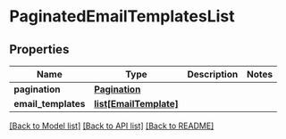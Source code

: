 # PaginatedEmailTemplatesList

## Properties
Name | Type | Description | Notes
------------ | ------------- | ------------- | -------------
**pagination** | [**Pagination**](Pagination.md) |  | 
**email_templates** | [**list[EmailTemplate]**](EmailTemplate.md) |  | 

[[Back to Model list]](../README.md#documentation-for-models) [[Back to API list]](../README.md#documentation-for-api-endpoints) [[Back to README]](../README.md)


